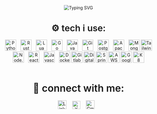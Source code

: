 <!-- Typing SVG Animation -->
<div style="text-align: center; margin-bottom: 30px;">
  <a href="https://git.io/typing-svg" style="text-decoration: none;">
    <img src="https://readme-typing-svg.demolab.com?font=Cascadia+Code+Mono&duration=786&pause=1000&color=48FF23&width=435&lines=hi.+my+name+is+darshan...;i+like+to+build+cool+stuff...;thanks+for+visiting+my+profile..." alt="Typing SVG">
  </a>
</div>

<!-- Tech Icons Section -->
<div style="text-align: center; margin-bottom: 60px;">
  <h2 style="font-size: 1.8rem; font-weight: 600; margin-bottom: 20px;">⚙ tech i use:</h2>
  <img src="https://img.icons8.com/color/48/000000/python.png" alt="Python" style="width: 36px; margin-right: 10px;" />
  <img src="https://img.icons8.com/?size=100&id=U41Than0pWOW&format=png&color=FFFFFF" alt="Rust" style="width: 36px; margin-right: 10px;" />
  <img src="https://img.icons8.com/?size=100&id=utx96pPa33XK&format=png&color=FFFFFF" alt="Lua" style="width: 36px; margin-right: 10px;" />
  <img src="https://img.icons8.com/color/48/000000/golang.png" alt="Go" style="width: 36px; margin-right: 10px;" />
  <img src="https://img.icons8.com/?size=100&id=Pd2x9GWu9ovX&format=png&color=000000" alt="Java" style="width: 36px; margin-right: 10px;" />
  <img src="https://img.icons8.com/color/48/000000/git.png" alt="Git" style="width: 36px; margin-right: 10px;" />
  <img src="https://img.icons8.com/?size=100&id=38561&format=png&color=000000" alt="PostgreSQL" style="width: 36px; margin-right: 10px;" />
  <img src="https://img.icons8.com/?size=100&id=fOhLNqGJsUbJ&format=png&color=000000" alt="Apache Kafka" style="width: 36px; margin-right: 10px;" />
  <img src="https://img.icons8.com/?size=100&id=74402&format=png&color=000000" alt="MongoDB" style="width: 36px;" />
  <img src="https://img.icons8.com/?size=100&id=CIAZz2CYc6Kc&format=png&color=000000" alt="TailwindCSS" style="width: 36px;" />
  <img src="https://img.icons8.com/?size=100&id=FQlr_bFSqEdG&format=png&color=FFFFFF" alt="Node.js" style="width: 36px; margin-right: 10px;" />
  <img src="https://img.icons8.com/ultraviolet/40/000000/react.png" alt="React" style="width: 36px; margin-right: 10px;" />
  <img src="https://img.icons8.com/?size=100&id=39854&format=png&color=FAB005" alt="Javascript" style="width: 36px; margin-right: 10px;" />
  <img src="https://img.icons8.com/?size=100&id=22801&format=png&color=228BE6" alt="Docker" style="width: 36px;" />
  <img src="https://img.icons8.com/?size=100&id=34886&format=png&color=000000" alt="Gitlab" style="width: 36px;" />
  <img src="https://img.icons8.com/?size=100&id=NTk60lqGX88D&format=png&color=228BE6" alt="Digital Ocean" style="width: 36px;" />
  <img src="https://img.icons8.com/?size=100&id=90519&format=png&color=000000" alt="Spring Boot" style="width: 36px;" />
  <img src="https://img.icons8.com/?size=100&id=VoXRGxL3ekkk&format=png&color=FFFFFF" alt="AWS" style="width: 36px;" />
  <img src="https://img.icons8.com/?size=100&id=20774&format=png&color=000000" alt="Google Cloud" style="width: 36px;" />
  <img src="https://img.icons8.com/?size=100&id=cvzmaEA4kC0o&format=png&color=000000" alt="K8" style="width: 36px;" />
</div>

<!-- Connect with me Section -->
<div style="text-align: center; margin-bottom: 60px;">
  <h2 style="font-size: 2rem; font-weight: 600; margin-bottom: 20px;">💬 connect with me:</h2>
  <a href="https://www.linkedin.com/in/darshanaware/" style="text-decoration: none;">
    <img src="https://img.icons8.com/?size=100&id=8808&format=png&color=228BE6" alt="LinkedIn" style="width: 28px; margin-right: 15px;" />
  </a>
  <a href="https://x.com/dawwshan" style="text-decoration: none;">
    <img src="https://img.icons8.com/?size=100&id=110895&format=png&color=FFFFFF" alt="X" style="width: 26px; margin-right: 15px;" />
  </a>
  <a href="mailto:d.awarewdev263@gmail.com" style="text-decoration: none;">
    <img src="https://img.icons8.com/?size=100&id=P7UIlhbpWzZm&format=png&color=000000" alt="Gmail" style="width: 28px; margin-right: 15px;" />
  </a>
</div>

